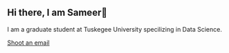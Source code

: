 ## Hi there, I am Sameer👋
I am a graduate student at Tuskegee University specilizing in Data Science.
<!--
**sameeruddin00/sameeruddin00** is a ✨ _special_ ✨ repository because its `README.md` (this file) appears on your GitHub profile.

Here are some ideas to get you started:

- 🔭 I’m currently working on ...
- 🌱 I’m currently learning ...
- 👯 I’m looking to collaborate on ...
- 🤔 I’m looking for help with ...
- 💬 Ask me about ...
- 📫 How to reach me: ...
- 😄 Pronouns: ...
- ⚡ Fun fact: ...
-->
[Shoot an email](mailto:sameeruddin885@gmail.com)
